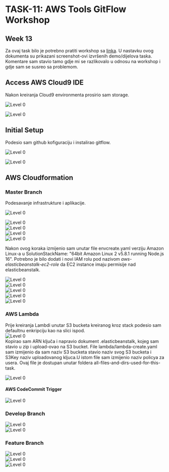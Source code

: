 # TASK-11: AWS Tools GitFlow Workshop  
## Week 13  
Za ovaj task bilo je potrebno pratiti workshop sa 
[linka](https://catalog.us-east-1.prod.workshops.aws/workshops/484a7839-1887-43e8-a541-a8c014cd5b18/en-US/introduction). 
U nastavku ovog dokumenta su prikazani screenshot-ovi izvršenih demo/dijelova taska. 
Komentare sam stavio tamo gdje mi se razlikovalo u odnosu na workshop i gdje sam se susreo sa 
problemom.  

## Access AWS Cloud9 IDE  
 
Nakon kreiranja Cloud9 environmenta prosirio sam storage.  

![Level 0](slike/df-h.png)  

![Level 0](slike/resize.png) 

## Initial Setup  

Podesio sam github kofiguraciju i instalirao gitflow.  
 
![Level 0](slike/githubname.png)  

![Level 0](slike/gitflow.png)  

## AWS Cloudformation  
### Master Branch  
Podesavanje infrastrukture i aplikacije.  

![Level 0](slike/create_codecommit.png)  

![Level 0](slike/codecommit.png)  
![Level 0](slike/download_sampleapp.png)  
![Level 0](slike/unzipgitflow.png)  
![Level 0](slike/beanstalk.png)  

Nakon ovog koraka izmijenio sam unutar file envcreate.yaml verziju Amazon Linux-a u 
SolutionStackName: "64bit Amazon Linux 2 v5.8.1 running Node.js 16".
Potrebno je bilo dodati i novi IAM rolu pod nazivom *aws-elasticbeanstalk-ec2-role* da EC2 
instance imaju permisije nad elasticbeanstalk.

![Level 0](slike/IAMrole.png)  
![Level 0](slike/stack_master_env.png)  
![Level 0](slike/beanstalk_env.png)  
![Level 0](slike/pipeline.png)  
![Level 0](slike/app_1.png)  

### AWS Lambda  
Prije kreiranja Lambdi unutar S3 bucketa kreiranog kroz stack podesio sam defaultnu 
enkripciju kao na slici ispod.  
![Level 0](slike/S3_bucket_KMS.png)  
Kopirao sam ARN ključa i napravio dokument .elasticbeanstalk, kojeg sam stavio u zip i 
upload-ovao na S3 bucket. File lambda/lambda-create.yaml sam izmijenio da sam naziv S3 
bucketa stavio naziv svog S3 bucketa i S3Key naziv uploadovanog kljuca.U istom file sam 
izmijenio naziv policya za usera. Ovaj file je dostupan 
unutar foldera all-files-and-dirs-used-for-this-task.  

![Level 0](slike/stack_lambda.png)

#### AWS CodeCommit Trigger
  
![Level 0](slike/trigeri.png)  

### Develop Branch
![Level 0](slike/git_develop.png)  
![Level 0](slike/dev_env.png)  

### Feature Branch  
 
![Level 0](slike/change_color.png)  
![Level 0](slike/app_feature_branch.png)  
![Level 0](slike/komande_feature_branch.png)  


